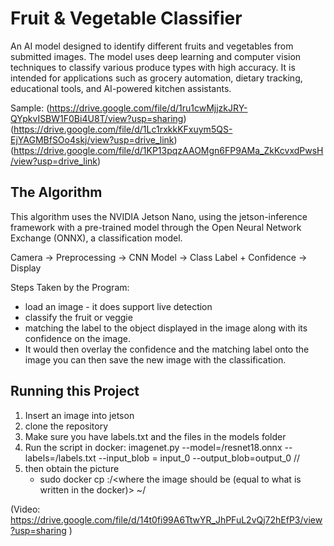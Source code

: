 # Fruit & Vegetable Classifier
An AI model designed to identify different fruits and vegetables from submitted images. The model uses deep learning and computer vision techniques to classify various produce types with high accuracy. It is intended for applications such as grocery automation, dietary tracking, educational tools, and AI-powered kitchen assistants.

Sample:
(https://drive.google.com/file/d/1ru1cwMjjzkJRY-QYpkvISBW1F0Bi4U8T/view?usp=sharing)
(https://drive.google.com/file/d/1Lc1rxkkKFxuym5QS-EjYAGMBfSOo4skj/view?usp=drive_link)
(https://drive.google.com/file/d/1KP13pqzAAOMgn6FP9AMa_ZkKcvxdPwsH/view?usp=drive_link)

## The Algorithm
This algorithm uses the NVIDIA Jetson Nano, using the jetson-inference framework with a pre-trained model through the Open Neural Network Exchange (ONNX), a classification model.

Camera → Preprocessing → CNN Model → Class Label + Confidence → Display

Steps Taken by the Program:
- load an image - it does support live detection
- classify the fruit or veggie
- matching the label to the object displayed in the image along with its confidence on the image.
- It would then overlay the confidence and the matching label onto the image
you can then save the new image with the classification.

## Running this Project
1. Insert an image into jetson
2. clone the repository
3. Make sure you have labels.txt and the files in the models folder
4. Run the script in docker:
   imagenet.py --model=<path to file>/resnet18.onnx --labels=<path to file>/labels.txt --input_blob = input_0 --output_blob=output_0 <path to directory>/<specific file in which the picture is in>/<file name> <name of outputted picture>
5. then obtain the picture
   - sudo docker cp <docker container ID>:/<where the image should be (equal to what is written in the docker)> ~/<place to find the image>

(Video: https://drive.google.com/file/d/14t0fi99A6TtwYR_JhPFuL2vQj72hEfP3/view?usp=sharing )
